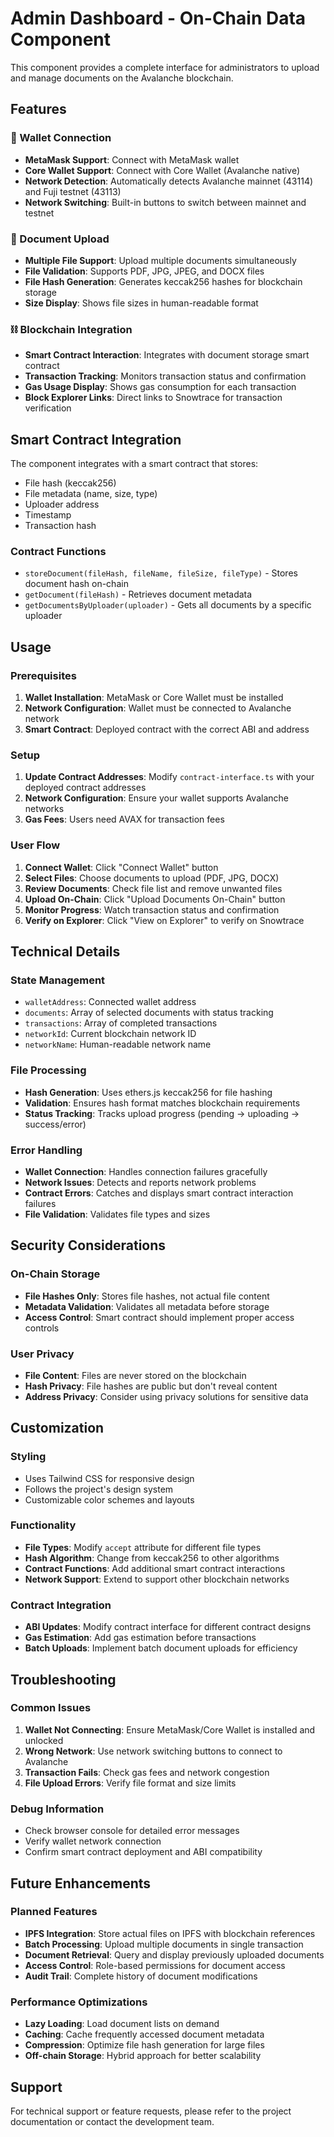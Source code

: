 # Admin Dashboard - On-Chain Data Component

This component provides a complete interface for administrators to upload and manage documents on the Avalanche blockchain.

## Features

### 🔗 Wallet Connection
- **MetaMask Support**: Connect with MetaMask wallet
- **Core Wallet Support**: Connect with Core Wallet (Avalanche native)
- **Network Detection**: Automatically detects Avalanche mainnet (43114) and Fuji testnet (43113)
- **Network Switching**: Built-in buttons to switch between mainnet and testnet

### 📁 Document Upload
- **Multiple File Support**: Upload multiple documents simultaneously
- **File Validation**: Supports PDF, JPG, JPEG, and DOCX files
- **File Hash Generation**: Generates keccak256 hashes for blockchain storage
- **Size Display**: Shows file sizes in human-readable format

### ⛓️ Blockchain Integration
- **Smart Contract Interaction**: Integrates with document storage smart contract
- **Transaction Tracking**: Monitors transaction status and confirmation
- **Gas Usage Display**: Shows gas consumption for each transaction
- **Block Explorer Links**: Direct links to Snowtrace for transaction verification

## Smart Contract Integration

The component integrates with a smart contract that stores:
- File hash (keccak256)
- File metadata (name, size, type)
- Uploader address
- Timestamp
- Transaction hash

### Contract Functions
- `storeDocument(fileHash, fileName, fileSize, fileType)` - Stores document hash on-chain
- `getDocument(fileHash)` - Retrieves document metadata
- `getDocumentsByUploader(uploader)` - Gets all documents by a specific uploader

## Usage

### Prerequisites
1. **Wallet Installation**: MetaMask or Core Wallet must be installed
2. **Network Configuration**: Wallet must be connected to Avalanche network
3. **Smart Contract**: Deployed contract with the correct ABI and address

### Setup
1. **Update Contract Addresses**: Modify `contract-interface.ts` with your deployed contract addresses
2. **Network Configuration**: Ensure your wallet supports Avalanche networks
3. **Gas Fees**: Users need AVAX for transaction fees

### User Flow
1. **Connect Wallet**: Click "Connect Wallet" button
2. **Select Files**: Choose documents to upload (PDF, JPG, DOCX)
3. **Review Documents**: Check file list and remove unwanted files
4. **Upload On-Chain**: Click "Upload Documents On-Chain" button
5. **Monitor Progress**: Watch transaction status and confirmation
6. **Verify on Explorer**: Click "View on Explorer" to verify on Snowtrace

## Technical Details

### State Management
- `walletAddress`: Connected wallet address
- `documents`: Array of selected documents with status tracking
- `transactions`: Array of completed transactions
- `networkId`: Current blockchain network ID
- `networkName`: Human-readable network name

### File Processing
- **Hash Generation**: Uses ethers.js keccak256 for file hashing
- **Validation**: Ensures hash format matches blockchain requirements
- **Status Tracking**: Tracks upload progress (pending → uploading → success/error)

### Error Handling
- **Wallet Connection**: Handles connection failures gracefully
- **Network Issues**: Detects and reports network problems
- **Contract Errors**: Catches and displays smart contract interaction failures
- **File Validation**: Validates file types and sizes

## Security Considerations

### On-Chain Storage
- **File Hashes Only**: Stores file hashes, not actual file content
- **Metadata Validation**: Validates all metadata before storage
- **Access Control**: Smart contract should implement proper access controls

### User Privacy
- **File Content**: Files are never stored on the blockchain
- **Hash Privacy**: File hashes are public but don't reveal content
- **Address Privacy**: Consider using privacy solutions for sensitive data

## Customization

### Styling
- Uses Tailwind CSS for responsive design
- Follows the project's design system
- Customizable color schemes and layouts

### Functionality
- **File Types**: Modify `accept` attribute for different file types
- **Hash Algorithm**: Change from keccak256 to other algorithms
- **Contract Functions**: Add additional smart contract interactions
- **Network Support**: Extend to support other blockchain networks

### Contract Integration
- **ABI Updates**: Modify contract interface for different contract designs
- **Gas Estimation**: Add gas estimation before transactions
- **Batch Uploads**: Implement batch document uploads for efficiency

## Troubleshooting

### Common Issues
1. **Wallet Not Connecting**: Ensure MetaMask/Core Wallet is installed and unlocked
2. **Wrong Network**: Use network switching buttons to connect to Avalanche
3. **Transaction Fails**: Check gas fees and network congestion
4. **File Upload Errors**: Verify file format and size limits

### Debug Information
- Check browser console for detailed error messages
- Verify wallet network connection
- Confirm smart contract deployment and ABI compatibility

## Future Enhancements

### Planned Features
- **IPFS Integration**: Store actual files on IPFS with blockchain references
- **Batch Processing**: Upload multiple documents in single transaction
- **Document Retrieval**: Query and display previously uploaded documents
- **Access Control**: Role-based permissions for document access
- **Audit Trail**: Complete history of document modifications

### Performance Optimizations
- **Lazy Loading**: Load document lists on demand
- **Caching**: Cache frequently accessed document metadata
- **Compression**: Optimize file hash generation for large files
- **Off-chain Storage**: Hybrid approach for better scalability

## Support

For technical support or feature requests, please refer to the project documentation or contact the development team.
